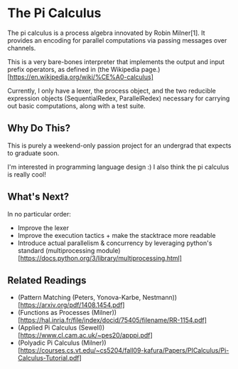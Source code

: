 # The Pi Calculus

The pi calculus is a process algebra innovated by Robin Milner[1]. It provides an encoding for parallel computations via passing messages over channels.

This is a very bare-bones interpreter that implements the output and input prefix operators, as defined in (the Wikipedia page.)[https://en.wikipedia.org/wiki/%CE%A0-calculus]

Currently, I only have a lexer, the process object, and the two reducible expression objects (SequentialRedex, ParallelRedex) necessary for carrying out basic computations, along with a test suite.

## Why Do This?

This is purely a weekend-only passion project for an undergrad that expects to graduate soon.

I'm interested in programming language design :) I also think the pi calculus is really cool!

## What's Next?

In no particular order:
* Improve the lexer
* Improve the execution tactics + make the stacktrace more readable
* Introduce actual parallelism & concurrency by leveraging python's standard (multiprocessing module)[https://docs.python.org/3/library/multiprocessing.html]

## Related Readings

* (Pattern Matching (Peters, Yonova-Karbe, Nestmann))[https://arxiv.org/pdf/1408.1454.pdf]
* (Functions as Processes (Milner))[https://hal.inria.fr/file/index/docid/75405/filename/RR-1154.pdf]
* (Applied Pi Calculus (Sewell))[https://www.cl.cam.ac.uk/~pes20/apppi.pdf]
* (Polyadic Pi Calculus (Milner))[https://courses.cs.vt.edu/~cs5204/fall09-kafura/Papers/PICalculus/Pi-Calculus-Tutorial.pdf]